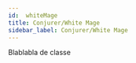 ```yaml
---
id:  whiteMage
title: Conjurer/White Mage
sidebar_label: Conjurer/White Mage 
---
```

Blablabla de classe 